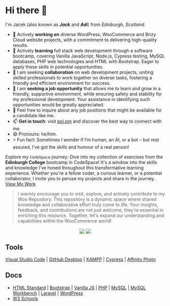 # Hi there 👋

I'm Jacek (also known as ***Jack*** and ***Adi***) from *Edinburgh, Scotland*.

- 🔭 Actively **working on** diverse WordPress, WooCommerce and Brizy Cloud website projects, with a commitment to delivering high-quality results.
- 🌱 Actively **learning** full stack web development through a software bootcamp, covering Vanilla JavaScript, Node.js, Cypress testing, MySQL databases, PHP web technologies and HTML with Bootstrap. Eager to apply these skills in potential opportunities.
- 👯 I am seeking **collaboration** on web development projects, uniting skilled professionals to work together on diverse tasks, fostering a friendly and efficient environment for success.
- 🤔 I am **seeking a job opportunity** that allows me to learn and grow in a friendly, supportive environment, while ensuring safety and stability for my professional development. Your assistance in identifying such opportunities would be greatly appreciated.
- 💬 Feel free to inquire about any job positions that might be available for a candidate like me.
- 📫 **Get in touch**: visit [pol.pm](https://pol.pm) and discover the best way to connect with me.
- 😄 Pronouns: he/him.
- ⚡ Fun fact: Sometimes I wonder if I’m human, an AI, or a bot – but rest assured, I’ve got the skills and humour of a real person!

Explore my `CodeSpace` journey: Dive into my collection of exercises from the **Edinburgh College** bootcamp in CodeSpace! It's a window into the skills and knowledge I've honed throughout this transformative learning experience. Whether you're a fellow coder, a curious learner, or a potential collaborator, I invite you to peruse my projects and share in the journey. [View My Work](https://github.com/pol-pm/pol-pm/blob/df71a8792fe1fb81428c1b31231ce5da105778f0/CODESPACE.md)

> I warmly encourage you to visit, explore, and actively contribute to my Woo Repository. This repository is a dynamic space where shared knowledge and collaborative effort truly come to life. Your insights, feedback, and contributions are not just welcome, they're essential in enriching this resource. Together, let's expand our understanding and capabilities within the WooCommerce world!

<div align="center">
  <a href="https://github.com/pol-pm/woo"><img align="center" src="https://github-readme-stats.vercel.app/api/pin/?username=pol-pm&layout=compact&repo=woo&theme=transparent&hide_border=true" /></a>
<!-- Most used langauges -->
  <a href="https://github.com/pol-pm/github-readme-stats"><img align="center" src="https://github-readme-stats.vercel.app/api/top-langs/?username=pol-pm&layout=compact&theme=transparent&hide_border=true" /></a>
</div>

<!-- ## Featured repositories
<a href="https://github.com/pol-pm/woo">
  <img align="center" src="https://github-readme-stats.vercel.app/api/pin/?username=pol-pm&repo=woo&theme=transparent&hide_border=true" />
</a>
-->

<!-- ### Latest YouTube videos
<table>
<tr><td><a href="https://www.youtube.com/watch?v="><img width="140px" src="https://i.ytimg.com/vi/z6-5RklxhVY/mqdefault.jpg"></a></td>
<td><a href="https://www.youtube.com/watch?v=">Developer Decisions 🤔 #javascript #devlife</a> (Jan 27, 2024)<br/></td></tr>
<tr><td><a href="https://www.youtube.com/watch?v="><img width="140px" src="https://i.ytimg.com/vi/53ODzQoSZOg/mqdefault.jpg"></a></td>
<td><a href="https://www.youtube.com/watch?v=">Networking is HARD!</a> (Jan 26, 2024)<br/></td></tr>
<tr><td><a href="https://www.youtube.com/watch?v="><img width="140px" src="https://i.ytimg.com/vi/XTrDk9GJxsw/mqdefault.jpg"></a></td>
<td><a href="https://www.youtube.com/watch?v=">Open Source welcomes ALL help!</a> (Jan 25, 2024)<br/></td></tr>
<tr><td><a href="https://www.youtube.com/watch?v="><img width="140px" src="https://i.ytimg.com/vi/vksraDNPmSU/mqdefault.jpg"></a></td>
<td><a href="https://www.youtube.com/watch?v=">STOP watching tutorials!</a> (Jan 24, 2024)<br/></td></tr>
</table>
-->

## Tools
[Visual Studio Code](https://code.visualstudio.com/) | [GitHub Desktop](https://desktop.github.com/) | [XAMPP](https://www.apachefriends.org/index.html) | [Cypress](https://cypress.io/) | [Affinity Photo](https://affinity.serif.com/en-gb/photo/)

## Docs
* [HTML Standard](https://html.spec.whatwg.org/) | [Bootstrap](https://getbootstrap.com/docs/versions/) | [Vanilla JS](https://vanilla.js.org/) | [PHP](https://www.php.net/docs.php) | [MySQL](https://dev.mysql.com/doc/refman/8.0/en/) | [MySQL Workbench](https://dev.mysql.com/doc/workbench/en/) | [Laravel](https://laravel.com/docs/) | [WordPress](https://wordpress.org/documentation/)
* [W3 Schools](https://www.w3schools.com/)

<!--
**pol-pm/pol-pm** is a ✨ _special_ ✨ repository because its `README.md` (this file) appears on your GitHub profile.

Here are some ideas to get you started:

- 🔭 I’m currently working on ...
- 🌱 I’m currently learning ...
- 👯 I’m looking to collaborate on ...
- 🤔 I’m looking for help with ...
- 💬 Ask me about ...
- 📫 How to reach me: ...
- 😄 Pronouns: ...
- ⚡ Fun fact: ...
-->

